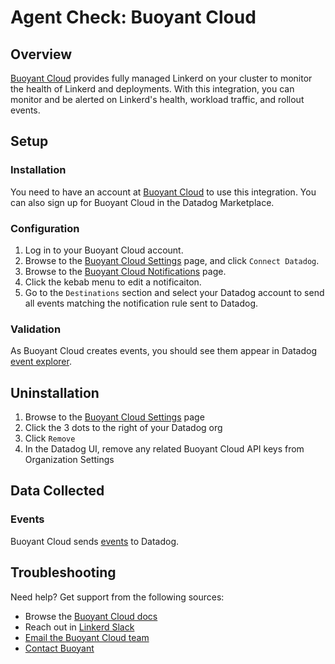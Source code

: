 # Agent Check: Buoyant Cloud

## Overview

[Buoyant Cloud][1] provides fully managed Linkerd on your cluster to monitor the health of Linkerd and deployments. With this integration, you can monitor and be alerted on Linkerd's health, workload traffic, and rollout events.

## Setup

### Installation

You need to have an account at [Buoyant Cloud][1] to use this integration. You can also sign up for Buoyant Cloud in the Datadog Marketplace.

### Configuration

1. Log in to your Buoyant Cloud account.
2. Browse to the [Buoyant Cloud Settings][2] page, and click `Connect Datadog`.
3. Browse to the [Buoyant Cloud Notifications][3] page.
4. Click the kebab menu to edit a notificaiton.
5. Go to the `Destinations` section and select your Datadog account to send all events matching the notification rule sent to Datadog.

### Validation

As Buoyant Cloud creates events, you should see them appear in Datadog [event explorer][4].

## Uninstallation

1. Browse to the [Buoyant Cloud Settings][2] page
2. Click the 3 dots to the right of your Datadog org
3. Click `Remove`
4. In the Datadog UI, remove any related Buoyant Cloud API keys from Organization Settings

## Data Collected

### Events

Buoyant Cloud sends [events][4] to Datadog.

## Troubleshooting

Need help? Get support from the following sources:

- Browse the [Buoyant Cloud docs][5]
- Reach out in [Linkerd Slack][6]
- [Email the Buoyant Cloud team][7]
- [Contact Buoyant][1]

[1]: https://buoyant.io/cloud
[2]: https://buoyant.cloud/settings
[3]: https://buoyant.cloud/notifications
[4]: /event/explorer
[5]: https://docs.buoyant.cloud
[6]: https://slack.linkerd.io
[7]: mailto:cloud@buoyant.io
